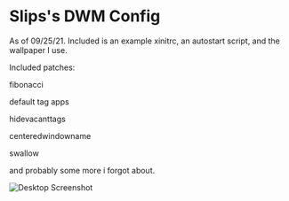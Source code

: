 # Slips's DWM Config

As of 09/25/21.
Included is an example xinitrc, an autostart script, and the wallpaper I use.

Included patches:

fibonacci

default tag apps

hidevacanttags

centeredwindowname

swallow

and probably some more i forgot about.

![Desktop Screenshot](https://user-images.githubusercontent.com/59989951/134783431-64ee5dcb-b10a-4b97-9e6a-e08567243cae.png)
